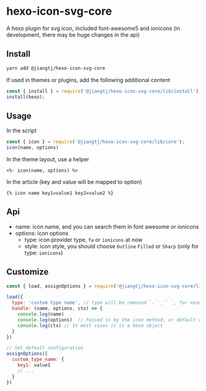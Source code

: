 # hexo-icon-svg-core

A hexo plugin for svg icon, included font-awesome5 and ionicons (in development, there may be huge changes in the api)

## Install

```bash
yarn add @jiangtj/hexo-icon-svg-core
```

If used in themes or plugins, add the following additional content

```js
const { install } = require('@jiangtj/hexo-icon-svg-core/lib/install');
install(hexo);
```

## Usage

In the script

```js
const { icon } = require('@jiangtj/hexo-icon-svg-core/lib/core');
icon(name, options)
```

In the theme layout, use a helper

```ejs
<%- icon(name, options) %>
```

In the article (key and value will be mapped to option)

```njk
{% icon name key1=value1 key2=value2 %}
```

## Api

- name: icon name, and you can search them in font awesome or ionicons
- options: icon options
  - type: icon provider type, `fa` or `ionicons` at now
  - style: icon style, you should choose `Outline` `Filled` or `Sharp` (only for type: `ionicons`)

## Customize

```js
const { load, assignOptions } = require('@jiangtj/hexo-icon-svg-core/lib/core');

load({
  type: 'custom type name', // type will be removed `-``_`` `, for example, this example is the same as `customtypename`
  handle: (name, options, ctx) => {
    console.log(name)
    console.log(options)  // Passed in by the icon method, or default configuration
    console.log(ctx) // In most cases it is a hexo object
  }
})

// Set default configuration
assignOptions({
  custom_type_name: {
    key1: value1
    // ...
  }
})
```


